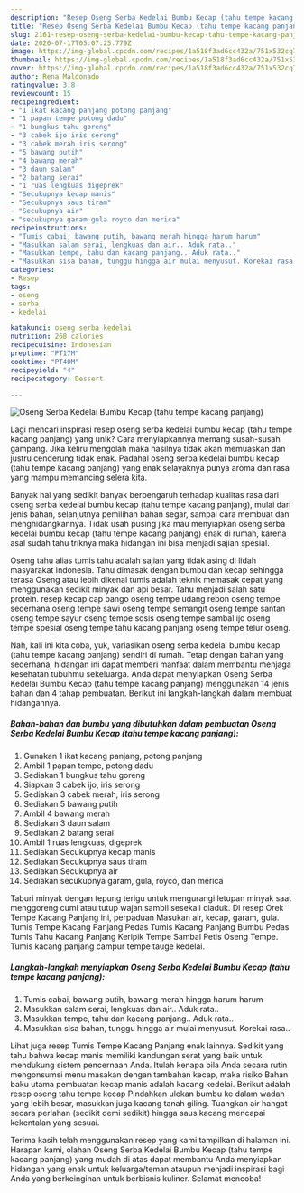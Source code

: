 ```yaml
---
description: "Resep Oseng Serba Kedelai Bumbu Kecap (tahu tempe kacang panjang), Lezat"
title: "Resep Oseng Serba Kedelai Bumbu Kecap (tahu tempe kacang panjang), Lezat"
slug: 2161-resep-oseng-serba-kedelai-bumbu-kecap-tahu-tempe-kacang-panjang-lezat
date: 2020-07-17T05:07:25.779Z
image: https://img-global.cpcdn.com/recipes/1a518f3ad6cc432a/751x532cq70/oseng-serba-kedelai-bumbu-kecap-tahu-tempe-kacang-panjang-foto-resep-utama.jpg
thumbnail: https://img-global.cpcdn.com/recipes/1a518f3ad6cc432a/751x532cq70/oseng-serba-kedelai-bumbu-kecap-tahu-tempe-kacang-panjang-foto-resep-utama.jpg
cover: https://img-global.cpcdn.com/recipes/1a518f3ad6cc432a/751x532cq70/oseng-serba-kedelai-bumbu-kecap-tahu-tempe-kacang-panjang-foto-resep-utama.jpg
author: Rena Maldonado
ratingvalue: 3.8
reviewcount: 15
recipeingredient:
- "1 ikat kacang panjang potong panjang"
- "1 papan tempe potong dadu"
- "1 bungkus tahu goreng"
- "3 cabek ijo iris serong"
- "3 cabek merah iris serong"
- "5 bawang putih"
- "4 bawang merah"
- "3 daun salam"
- "2 batang serai"
- "1 ruas lengkuas digeprek"
- "Secukupnya kecap manis"
- "Secukupnya saus tiram"
- "Secukupnya air"
- "secukupnya garam gula royco dan merica"
recipeinstructions:
- "Tumis cabai, bawang putih, bawang merah hingga harum harum"
- "Masukkan salam serai, lengkuas dan air.. Aduk rata.."
- "Masukkan tempe, tahu dan kacang panjang.. Aduk rata.."
- "Masukkan sisa bahan, tunggu hingga air mulai menyusut. Korekai rasa.."
categories:
- Resep
tags:
- oseng
- serba
- kedelai

katakunci: oseng serba kedelai 
nutrition: 268 calories
recipecuisine: Indonesian
preptime: "PT17M"
cooktime: "PT40M"
recipeyield: "4"
recipecategory: Dessert

---
```



![Oseng Serba Kedelai Bumbu Kecap (tahu tempe kacang panjang)](https://img-global.cpcdn.com/recipes/1a518f3ad6cc432a/751x532cq70/oseng-serba-kedelai-bumbu-kecap-tahu-tempe-kacang-panjang-foto-resep-utama.jpg)

Lagi mencari inspirasi resep oseng serba kedelai bumbu kecap (tahu tempe kacang panjang) yang unik? Cara menyiapkannya memang susah-susah gampang. Jika keliru mengolah maka hasilnya tidak akan memuaskan dan justru cenderung tidak enak. Padahal oseng serba kedelai bumbu kecap (tahu tempe kacang panjang) yang enak selayaknya punya aroma dan rasa yang mampu memancing selera kita.

Banyak hal yang sedikit banyak berpengaruh terhadap kualitas rasa dari oseng serba kedelai bumbu kecap (tahu tempe kacang panjang), mulai dari jenis bahan, selanjutnya pemilihan bahan segar, sampai cara membuat dan menghidangkannya. Tidak usah pusing jika mau menyiapkan oseng serba kedelai bumbu kecap (tahu tempe kacang panjang) enak di rumah, karena asal sudah tahu triknya maka hidangan ini bisa menjadi sajian spesial.

Oseng tahu alias tumis tahu adalah sajian yang tidak asing di lidah masyarakat Indonesia. Tahu dimasak dengan bumbu dan kecap sehingga terasa Oseng atau lebih dikenal tumis adalah teknik memasak cepat yang menggunakan sedikit minyak dan api besar. Tahu menjadi salah satu protein. resep kecap cap bango oseng tempe udang rebon oseng tempe sederhana oseng tempe sawi oseng tempe semangit oseng tempe santan oseng tempe sayur oseng tempe sosis oseng tempe sambal ijo oseng tempe spesial oseng tempe tahu kacang panjang oseng tempe telur oseng.


Nah, kali ini kita coba, yuk, variasikan oseng serba kedelai bumbu kecap (tahu tempe kacang panjang) sendiri di rumah. Tetap dengan bahan yang sederhana, hidangan ini dapat memberi manfaat dalam membantu menjaga kesehatan tubuhmu sekeluarga. Anda dapat menyiapkan Oseng Serba Kedelai Bumbu Kecap (tahu tempe kacang panjang) menggunakan 14 jenis bahan dan 4 tahap pembuatan. Berikut ini langkah-langkah dalam membuat hidangannya.

<!--inarticleads1-->

##### Bahan-bahan dan bumbu yang dibutuhkan dalam pembuatan Oseng Serba Kedelai Bumbu Kecap (tahu tempe kacang panjang):

1. Gunakan 1 ikat kacang panjang, potong panjang
1. Ambil 1 papan tempe, potong dadu
1. Sediakan 1 bungkus tahu goreng
1. Siapkan 3 cabek ijo, iris serong
1. Sediakan 3 cabek merah, iris serong
1. Sediakan 5 bawang putih
1. Ambil 4 bawang merah
1. Sediakan 3 daun salam
1. Sediakan 2 batang serai
1. Ambil 1 ruas lengkuas, digeprek
1. Sediakan Secukupnya kecap manis
1. Sediakan Secukupnya saus tiram
1. Sediakan Secukupnya air
1. Sediakan secukupnya garam, gula, royco, dan merica


Taburi minyak dengan tepung terigu untuk mengurangi letupan minyak saat menggoreng cumi atau tutup wajan sambil sesekali diaduk. Di resep Orek Tempe Kacang Panjang ini, perpaduan Masukan air, kecap, garam, gula. Tumis Tempe Kacang Panjang Pedas Tumis Kacang Panjang Bumbu Pedas Tumis Tahu Kacang Panjang Keripik Tempe Sambal Petis Oseng Tempe. Tumis kacang panjang campur tempe tauge kedelai. 

<!--inarticleads2-->

##### Langkah-langkah menyiapkan Oseng Serba Kedelai Bumbu Kecap (tahu tempe kacang panjang):

1. Tumis cabai, bawang putih, bawang merah hingga harum harum
1. Masukkan salam serai, lengkuas dan air.. Aduk rata..
1. Masukkan tempe, tahu dan kacang panjang.. Aduk rata..
1. Masukkan sisa bahan, tunggu hingga air mulai menyusut. Korekai rasa..


Lihat juga resep Tumis Tempe Kacang Panjang enak lainnya. Sedikit yang tahu bahwa kecap manis memiliki kandungan serat yang baik untuk mendukung sistem pencernaan Anda. Itulah kenapa bila Anda secara rutin mengonsumsi menu masakan dengan tambahan kecap, maka risiko Bahan baku utama pembuatan kecap manis adalah kacang kedelai. Berikut adalah resep oseng tahu tempe kecap Pindahkan ulekan bumbu ke dalam wadah yang lebih besar, masukkan juga kacang tanah giling. Tuangkan air hangat secara perlahan (sedikit demi sedikit) hingga saus kacang mencapai kekentalan yang sesuai. 

Terima kasih telah menggunakan resep yang kami tampilkan di halaman ini. Harapan kami, olahan Oseng Serba Kedelai Bumbu Kecap (tahu tempe kacang panjang) yang mudah di atas dapat membantu Anda menyiapkan hidangan yang enak untuk keluarga/teman ataupun menjadi inspirasi bagi Anda yang berkeinginan untuk berbisnis kuliner. Selamat mencoba!
